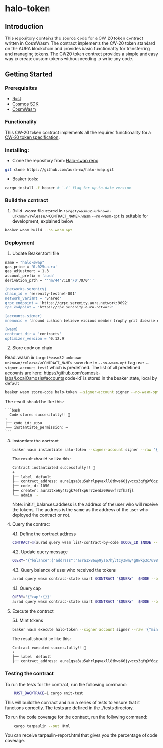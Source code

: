 # halo-token
## Introduction

This repository contains the source code for a CW-20 token contract written in CosmWasm. The contract implements the CW-20 token standard on the AURA blockchain and provides basic functionality for transferring and managing tokens. The CW20 token contract provides a simple and easy way to create custom tokens without needing to write any code.


## Getting Started

### Prerequisites

- [Rust](https://www.rust-lang.org/tools/install)
- [Cosmos SDK](https://docs.cosmos.network/master/run-node/)
- [CosmWasm](https://docs.cosmwasm.com/0.16/getting-started/installation.html)

### Functionality

This CW-20 token contract implements all the required functionality for a [CW-20 token specification](https://github.com/CosmWasm/cw-plus/blob/main/packages/cw20/README.md).


### Installing:

- Clone the repository from: [Halo-swap repo](https://github.com/aura-nw/halo-swap)

```bash
git clone https://github.com/aura-nw/halo-swap.git
```

- Beaker tools:

```bash
cargo install -f beaker # `-f` flag for up-to-date version
```

### Build the contract

1. Build .wasm file stored in `target/wasm32-unknown-unknown/release/<CONTRACT_NAME>.wasm`
`--no-wasm-opt` is suitable for development, explained below

```bash
beaker wasm build --no-wasm-opt
```

### Deployment

1. Update Beaker.toml file

```bash
name = "halo-swap"
gas_price = '0.025uaura'
gas_adjustment = 1.3
account_prefix = 'aura'
derivation_path = '''m/44'/118'/0'/0/0'''

[networks.serenity]
chain_id = 'serenity-testnet-001'
network_variant = 'Shared'
grpc_endpoint = 'https://grpc.serenity.aura.network:9092'
rpc_endpoint = 'https://rpc.serenity.aura.network'

[accounts.signer]
mnemonic = 'around cushion believe vicious member trophy grit disease diagram nice only post nut beef mosquito thumb huge pelican disorder orchard response left phrase degree'

[wasm]
contract_dir = 'contracts'
optimizer_version = '0.12.9'
```

2. Store code on chain

Read .wasm in `target/wasm32-unknown-unknown/release/<CONTRACT_NAME>.wasm` due to `--no-wasm-opt` flag
use `--signer-account test1` which is predefined.
The list of all predefined accounts are here: https://github.com/osmosis-labs/LocalOsmosis#accounts
code-id` is stored in the beaker state, local by default

```bash
beaker wasm store-code halo-token --signer-account signer --no-wasm-opt --network serenity
```

The result should be like this:
    
    ```bash
      Code stored successfully!! 🎉
    +
    ├── code_id: 1050
    └── instantiate_permission: –
    ```

3. Instantiate the contract

    ```bash
    beaker wasm instantiate halo-token --signer-account signer --raw '{"name": "Halo Token", "symbol": "HALO", "decimals": 6, "initial_balances": [{"address": "aura1x86wp9ys67hyltcy3wmy4g8wkp3x7u98pkd4pj", "amount": "3000000000000000"}], "mint": {"minter": "aura1txe6y425gk7ef8xp6r7ze4da09nvwfr2fhafjl", "cap": "2000000000000000"}}' --no-proposal-sync --network serenity
    ```

    The result should be like this:
    
    ```bash
    Contract instantiated successfully!! 🎉 
    +
    ├── label: default
    ├── contract_address: aura1qsa3zu5ahrlpqvaxll8thws66jywccs3qfg9f6qzemm0addfm6rs54gk26
    ├── code_id: 1050
    ├── creator: aura1txe6y425gk7ef8xp6r7ze4da09nvwfr2fhafjl
    └── admin: -
    ```

    Note: initial_balances.address is the address of the user who will receive the tokens. The address is the same as the address of the user who deployed the contract or not.

4. Query the contract

    4.1. Define the contract address
    ```bash
    CONTRACT=$(aurad query wasm list-contract-by-code $CODE_ID $NODE --output json | jq -r '.contracts[-1]')
    ```

    4.2. Update query message
    ```bash
    QUERY='{"balance":{"address":"aura1x86wp9ys67hyltcy3wmy4g8wkp3x7u98pkd4pj"}}'
    ```

    4.3. Query balance of user who received the tokens
    ```bash
    aurad query wasm contract-state smart $CONTRACT "$QUERY"  $NODE --output json
    ```

    4.1. Query cap
    ```bash
    QUERY='{"cap":{}}'
    aurad query wasm contract-state smart $CONTRACT "$QUERY"  $NODE --output json
    ```
    

5. Execute the contract

    5.1. Mint tokens
    ```bash
    beaker wasm execute halo-token --signer-account signer --raw '{"mint":{"recipient":"aura1x86wp9ys67hyltcy3wmy4g8wkp3x7u98pkd4pj", "amount":"1000000000000000"}}' --network serenity
    ```

    The result should be like this:
    
    ```bash
    Contract executed successfully!! 🎉
    +
    ├── label: default
    ├── contract_address: aura1qsa3zu5ahrlpqvaxll8thws66jywccs3qfg9f6qzemm0addfm6rs54gk26
    ```

### Testing the contract


To run the tests for the contract, run the following command:

```bash
    RUST_BACKTRACE=1 cargo unit-test
```

This will build the contract and run a series of tests to ensure that it functions correctly. The tests are defined in the ./tests directory.

To run the code coverage for the contract, run the following command:

```bash
    cargo tarpaulin --out Html   
```

You can receive tarpaulin-report.html that gives you the percentage of code coverage.


